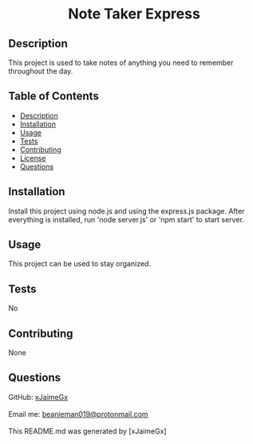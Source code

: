 <h1 align="center">Note Taker Express</h1>

## Description
This project is used to take notes of anything you need to remember throughout the day.

## Table of Contents
- [Description](#description)
- [Installation](#installation)
- [Usage](#usage)
- [Tests](#tests)
- [Contributing](#contributing)
- [License](#license)
- [Questions](#questions)

## Installation
Install this project using node.js and using the express.js package. After everything is installed, run 'node server.js' or 'npm start' to start server.

## Usage
This project can be used to stay organized.

## Tests
No

## Contributing
None

## Questions
GitHub: [xJaimeGx](https://github.com/xJaimeGx)<br /><br />
Email me: beanieman019@protonmail.com<br /><br />
This README.md was generated by [xJaimeGx]